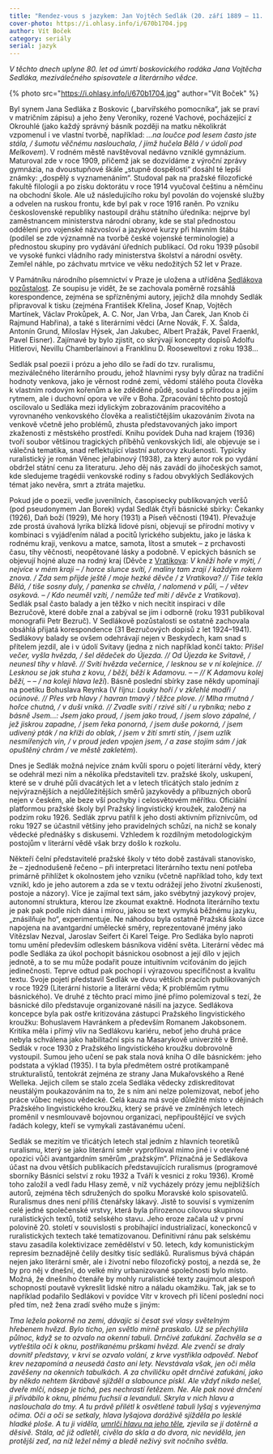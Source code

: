 ```yaml
---
title: "Rendez-vous s jazykem: Jan Vojtěch Sedlák (20. září 1889 – 11. června 1941)"
cover-photo: https://i.ohlasy.info/i/670b1704.jpg
author: Vít Boček
category: seriály
serial: jazyk
---
```


*V těchto dnech uplyne 80. let od úmrtí boskovického rodáka Jana Vojtěcha Sedláka, meziválečného spisovatele a literárního vědce.*

{% photo src="https://i.ohlasy.info/i/670b1704.jpg" author="Vít Boček" %}

Byl synem Jana Sedláka z Boskovic („barvířského pomocníka“, jak se praví v matričním zápisu) a jeho ženy Veroniky, rozené Vachové, pocházející z Okrouhlé (jako každý správný básník později na matku několikrát vzpomenul i ve vlastní tvorbě, například: *…na loučce pod lesem často jste stála, / šumotu věčnému naslouchala, / jímž hučela Bělá / v údolí pod Melkovem*). V rodném městě navštěvoval nedávno vzniklé gymnázium. Maturoval zde v roce 1909, přičemž jak se dozvídáme z výroční zprávy gymnázia, na dvoustupňové škále „stupně dospělosti“ dosáhl té lepší známky: „dospělý s vyznamenáním“. Studoval pak na pražské filozofické fakultě filologii a po zisku doktorátu v roce 1914 vyučoval češtinu a němčinu na obchodní škole. Ale už následujícího roku byl povolán do vojenské služby a odvelen na ruskou frontu, kde byl pak v roce 1916 raněn. Po vzniku československé republiky nastoupil dráhu státního úředníka: nejprve byl zaměstnancem ministerstva národní obrany, kde se stal přednostou oddělení pro vojenské názvosloví a jazykové kurzy při hlavním štábu (podílel se zde významně na tvorbě české vojenské terminologie) a přednostou skupiny pro vydávání úředních publikací. Od roku 1939 působil ve vysoké funkci vládního rady ministerstva školství a národní osvěty. Zemřel náhle, po záchvatu mrtvice ve věku nedožitých 52 let v Praze.

V Památníku národního písemnictví v Praze je uložena a utříděna [Sedlákova pozůstalost](http://www.badatelna.eu/fond/2795/inventar/). Ze soupisu je vidět, že se zachovala poměrně rozsáhlá korespondence, zejména se spřízněnými autory, jejichž díla mnohdy Sedlák připravoval k tisku (zejména František Křelina, Josef Knap, Vojtěch Martínek, Václav Prokůpek, A. C. Nor, Jan Vrba, Jan Čarek, Jan Knob či Rajmund Habřina), a také s literárními vědci (Arne Novák, F. X. Šalda, Antonín Grund, Miloslav Hýsek, Jan Jakubec, Albert Pražák, Pavel Fraenkl, Pavel Eisner). Zajímavé by bylo zjistit, co skrývají koncepty dopisů Adolfu Hitlerovi, Nevillu Chamberlainovi a Franklinu D. Rooseweltovi z roku 1938…

Sedlák psal poezii i prózu a jeho dílo se řadí do tzv. ruralismu, meziválečného literárního proudu, jehož hlavními rysy byly důraz na tradiční hodnoty venkova, jako je věrnost rodné zemi, vědomí stálého pouta člověka k vlastním rodovým kořenům a ke zděděné půdě, soulad s přírodou a jejím rytmem, ale i duchovní opora ve víře v Boha. Zpracování těchto postojů oscilovalo u Sedláka mezi idylickým zobrazováním pracovitého a vyrovnaného venkovského člověka a realističtějším ukazováním života na venkově včetně jeho problémů, zhusta představovaných jako import zkaženosti z městského prostředí. Knihu povídek Duha nad krajem (1936) tvoří soubor většinou tragických příběhů venkovských lidí, ale objevuje se i válečná tematika, snad reflektující vlastní autorovy zkušenosti. Typicky ruralistický je román Věnec jeřabinový (1938), za který autor rok po vydání obdržel státní cenu za literaturu. Jeho děj nás zavádí do jihočeských samot, kde sledujeme tragédii venkovské rodiny s řadou obvyklých Sedlákových témat jako nevěra, smrt a ztráta majetku.

Pokud jde o poezii, vedle juvenilních, časopisecky publikovaných veršů (pod pseudonymem Jan Borek) vydal Sedlák čtyři básnické sbírky: Čekanky (1926), Daň boží (1929), Mé hory (1931) a Píseň věčnosti (1941). Převažuje zde prostá úvahová lyrika blízká lidové písni, objevují se přírodní motivy v kombinaci s vyjádřením nálad a pocitů lyrického subjektu, jako je láska k rodnému kraji, venkovu a matce, samota, lítost a smutek – z prchavosti času, tíhy věčnosti, neopětované lásky a podobně. V epických básních se objevují hojné aluze na rodný kraj (Děvče z [Vratikova](https://ohlasy.info/clanky/2016/12/mistni-jmena-valchov.html): *V kněží hoře v mýti, / nejvíce v mém kraji – / horce slunce svítí, / maliny tam zrají / každým rokem znova. / Zda sem přijde ještě / moje hezké děvče / z Vratikova? // Tiše tekla Bělá, / tiše sosny duly, / panenka se chvěla, / nalomená v půli, – / větev osyková. – / Kdo neuměl vzíti, / nemůže teď míti / děvče z Vratikova*). Sedlák psal často balady a jen těžko v nich necítit inspiraci v díle Bezručově, které dobře znal a zabýval se jím i odborně (roku 1931 publikoval monografii Petr Bezruč). V Sedlákově pozůstalosti se ostatně zachovala obsáhlá přijatá korespondence (31 Bezručových dopisů z let 1924–1941). Sedlákovy balady se ovšem odehrávají nejen v Beskydech, kam snad s přítelem jezdil, ale i v údolí Svitavy (jedna z nich například končí takto: *Přišel večer, vyšla hvězda, / šel dědeček do Újezda. // Od Újezda ke Svitavě, / neunesl tíhy v hlavě. // Svítí hvězda večernice, / lesknou se v ní kolejnice. // Lesknou se jak stuha z kovu, / běží, běží k Adamovu. – – // K Adamovu kolej běží, – – / na koleji hlava leží*). Básně poslední sbírky zase někdy upomínají na poetiku Bohuslava Reynka (V říjnu: *Louky hoří / v zkřehlé modři / ocúnové. // Přes vrb hlavy / havran tmavý / těžce plove. // Mlha rmutná / hořce chutná, / v duši vniká. // Zvadle svítí / rzivé sítí / u rybníka; nebo z básně Jsem…: Jsem jako proud, / jsem jako troud, / jsem slovo zápalné, / jež jiskrou zapadne, / jsem řeka ponorná, / jsem duše pokorná, / jsem udivený pták / na kříži do oblak, / jsem v žití smrti stín, / jsem uzlík nesmířených vin, / v proud jeden vpojen jsem, / a zase stojím sám / jak opuštěný chrám / ve městě zakletém*).

Dnes je Sedlák možná nejvíce znám kvůli sporu o pojetí literární vědy, který se odehrál mezi ním a několika představiteli tzv. pražské školy, uskupení, které se v druhé půli dvacátých let a v letech třicátých stalo jedním z nejvýraznějších a nejdůležitějších směrů jazykovědy a příbuzných oborů nejen v českém, ale beze vší pochyby i celosvětovém měřítku. Oficiální platformou pražské školy byl Pražský lingvistický kroužek, založený na podzim roku 1926. Sedlák zprvu patřil k jeho dosti aktivním příznivcům, od roku 1927 se účastnil většiny jeho pravidelných schůzí, na nichž se konaly vědecké přednášky s diskusemi. Vzhledem k rozdílným metodologickým postojům v literární vědě však brzy došlo k rozkolu.

Někteří čelní představitelé pražské školy v této době zastávali stanovisko, že – zjednodušeně řečeno – při interpretaci literárního textu není potřeba primárně přihlížet k okolnostem jeho vzniku (včetně například toho, kdy text vznikl, kdo je jeho autorem a zda se v textu odrážejí jeho životní zkušenosti, postoje a názory). Více je zajímal text sám, jako svébytný jazykový projev, autonomní struktura, kterou lze zkoumat exaktně. Hodnota literárního textu je pak pak podle nich dána i mírou, jakou se text vymyká běžnému jazyku, „znásilňuje ho“, experimentuje. Ne náhodou byla ostatně Pražská škola úzce napojena na avantgardní umělecké směry, reprezentované jmény jako Vítězslav Nezval, Jaroslav Seifert či Karel Teige. Pro Sedláka bylo naproti tomu umění především odleskem básníkova vidění světa. Literární vědec má podle Sedláka za úkol pochopit básnickou osobnost a její dílo v jejich jednotě, a to se mu může podařit pouze intuitivním vciťováním do jejich jedinečnosti. Teprve odtud pak pochopí i výrazovou specifičnost a kvalitu textu. Svoje pojetí představil Sedlák ve dvou větších pracích publikovaných v roce 1929 (Literární historie a literární věda; K problémům rytmu básnického). Ve druhé z těchto prací mimo jiné přímo polemizoval s tezí, že básnické dílo představuje organizované násilí na jazyce. Sedlákova koncepce byla pak ostře kritizována zástupci Pražského lingvistického kroužku: Bohuslavem Havránkem a především Romanem Jakobsonem. Kritika měla i přímý vliv na Sedlákovu kariéru, neboť jeho druhá práce nebyla schválena jako habilitační spis na Masarykově univerzitě v Brně. Sedlák v roce 1930 z Pražského lingvistického kroužku dobrovolně vystoupil. Sumou jeho učení se pak stala nová kniha O díle básnickém: jeho podstata a výklad (1935). I ta byla předmětem ostré protikampaně strukturalistů, tentokrát zejména ze strany Jana Mukařovského a René Welleka. Jejich cílem se stalo zcela Sedláka vědecky zdiskreditovat neustálým poukazováním na to, že s ním ani nelze polemizovat, neboť jeho práce vůbec nejsou vědecké. Celá kauza má svoje důležité místo v dějinách Pražského lingvistického kroužku, který se právě ve zmíněných letech proměnil v nesmlouvavě bojovnou organizaci, nepřipouštějící ve svých řadách kolegy, kteří se vymykali zastávanému učení.

Sedlák se mezitím ve třicátých letech stal jedním z hlavních teoretiků ruralismu, který se jako literární směr vyprofiloval mimo jiné i v otevřené opozici vůči avantgardním směrům „pražským“. Příznačná je Sedlákova účast na dvou větších publikacích představujících ruralismus (programové sborníky Básníci selství z roku 1932 a Tváří k vesnici z roku 1936). Kromě toho založil a vedl řadu Hlasy země, v níž vycházely prózy jemu nejbližších autorů, zejména těch sdružených do spolku Moravské kolo spisovatelů.
Ruralismus dnes není příliš čtenářsky lákavý. Jistě to souvisí s vymizením celé jedné společenské vrstvy, která byla přirozenou cílovou skupinou ruralistických textů, totiž selského stavu. Jeho eroze začala už v první polovině 20. století v souvislosti s probíhající industrializací, koneckonců v ruralistických textech také tematizovanou. Definitivní ránu pak selskému stavu zasadila kolektivizace zemědělství v 50. letech, kdy komunistickým represím beznadějně čelily desítky tisíc sedláků. Ruralismus bývá chápán nejen jako literární směr, ale i životní nebo filozofický postoj, a nezdá se, že by pro něj v dnešní, do velké míry urbanizované společnosti bylo místo. Možná, že dnešního čtenáře by mohly ruralistické texty zaujmout alespoň schopností poutavě vykreslit lidské nitro a náladu okamžiku. Tak, jak se to například podařilo Sedlákovi v povídce Vítr v krovech při líčení poslední noci před tím, než žena zradí svého muže s jiným:

*Tma ležela pokorně na zemi, dávajíc si česat své vlasy světelným hřebenem hvězd. Bylo ticho, jen světlo mírně praskalo. Už se přechýlila půlnoc, když se to ozvalo na okenní tabuli. Drnčivé zaťukání. Zachvěla se a vytřeštila oči k oknu, postříkanému prškami hvězd. Ale zvenčí se draly dovnitř představy, v krvi se ozvalo volání, z krve vystřikla odpověď. Neboť krev nezapomíná a neusedá často ani lety. Nevstávala však, jen oči měla zavěšeny na okenních tabulkách. A za chviličku opět drnčivé zaťukání, jako by někdo nehtem škrábavě sjížděl a slabounce pískl. Ale vždyť nikdo nešel, dveře mlčí, násep je tichá, pes nechrastí řetězem. Ne. Ale pak nové drnčení ji přivábilo k oknu, plnému fuchsií a levandulí. Skryla v nich hlavu a naslouchala do tmy. A tu právě přilétl k osvětlené tabuli lyšaj s vyjevenýma očima. Oči a oči se setkaly, hlava lyšajova doráživě sjížděla po lesklé hladké ploše. A tu ji viděla, [umrlčí hlavu na jeho těle](https://cs.wikipedia.org/wiki/Lišaj_smrtihlav), zjevila se jí dotěrně a děsivě. Stála, ač již odletěl, civěla do skla a do dvora, nic neviděla, jen protější zeď, na níž ležel němý a bledě neživý svit nočního světla.*

